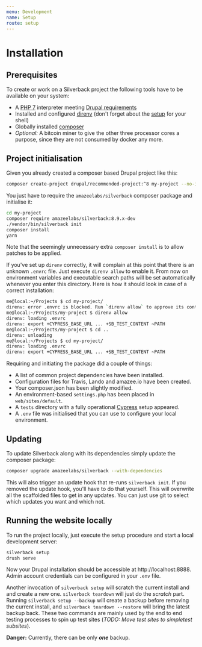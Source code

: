 ```yaml
---
menu: Development
name: Setup
route: setup
---
```


# Installation

## Prerequisites

To create or work on a Silverback project the following tools have to be available on your system:

* A [PHP 7](http://php.net/manual/en/install.php) interpreter meeting [Drupal requirements](https://www.drupal.org/docs/8/system-requirements/php-requirements)
* Installed and configured [direnv](https://direnv.net/) (don't forget about the [setup](https://direnv.net/index.html#setup) for your shell)
* Globally installed [composer](https://getcomposer.org/)
* *Optional:* A bitcoin miner to give the other three processor cores a purpose, since they are not consumed by docker any more.

## Project initialisation

Given you already created a composer based Drupal project like this:
```bash
composer create-project drupal/recommended-project:^8 my-project --no-interaction
```

You just have to require the `amazeelabs/silverback` composer package and initialise it:

```bash
cd my-project
composer require amazeelabs/silverback:8.9.x-dev
./vendor/bin/silverback init
composer install
yarn
```

Note that the seemingly unnecessary extra `composer install` is to allow patches to be applied.

If you've set up `direnv` correctly, it will complain at this point that there is an unknown `.envrc` file. Just execute `direnv allow` to enable it. From now on environment variables and executable search paths will be set automatically whenever you enter this directory. Here is how it should look in case of a correct installation:
```bash
me@local:~/Projects $ cd my-project/
direnv: error .envrc is blocked. Run `direnv allow` to approve its content.
me@local:~/Projects/my-project $ direnv allow
direnv: loading .envrc
direnv: export +CYPRESS_BASE_URL ... +SB_TEST_CONTENT ~PATH
me@local:~/Projects/my-project $ cd ..
direnv: unloading
me@local:~/Projects $ cd my-project/
direnv: loading .envrc
direnv: export +CYPRESS_BASE_URL ... +SB_TEST_CONTENT ~PATH
```

Requiring and initiating the package did a couple of things:

* A list of common project dependencies have been installed.
* Configuration files for Travis, Lando and amazee.io have been created.
* Your composer.json has been slightly modified.
* An environment-based `settings.php` has been placed in `web/sites/default`.
* A `tests` directory with a fully operational [Cypress](https://www.cypress.io/) setup appeared.
* A `.env` file was initialised that you can use to configure your local environment.

## Updating

To update Silverback along with its dependencies simply update the composer package:

```bash
composer upgrade amazeelabs/silverback --with-dependencies
```

This will also trigger an update hook that re-runs `silverback init`. If you removed the update hook, you'll have to do that yourself. This will overwrite all the scaffolded files to get in any updates. You can just use git to select which updates you want and which not.

## Running the website locally

To run the project locally, just execute the setup procedure and start a local development server:

```bash
silverback setup
drush serve
```

Now your Drupal installation should be accessible at http://localhost:8888. Admin account credentials can be configured in your `.env` file.

Another invocation of `silverback setup` will scratch the current install and and create a new one. `silverback teardown` will just do the *scratch* part. Running `silverback setup --backup` will create a backup before removing the current install, and `silverback teardown --restore` will bring the latest backup back. These two commands are mainly used by the end to end testing processes to spin up test sites (*TODO: Move test sites to simpletest subsites*).

**Danger:** Currently, there can be only ***one*** backup.
